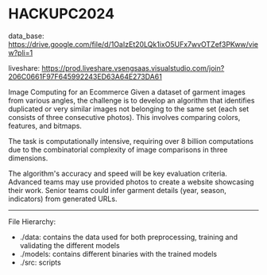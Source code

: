 # HACKUPC2024

data_base: https://drive.google.com/file/d/1OaIzEt20LQk1ixO5UFx7wvOTZef3PKww/view?pli=1

liveshare: https://prod.liveshare.vsengsaas.visualstudio.com/join?206C0661F97F645992243ED63A64E273DA61

Image Computing for an Ecommerce
Given a dataset of garment images from various angles, the challenge is to develop an algorithm that identifies 
duplicated or very similar images not belonging to the same set (each set consists of three consecutive photos). 
This involves comparing colors, features, and bitmaps.

The task is computationally intensive, requiring over 8 billion computations due to the combinatorial complexity of 
image comparisons in three dimensions.

The algorithm's accuracy and speed will be key evaluation criteria. Advanced teams may use provided photos to create
 a website showcasing their work. Senior teams could infer garment details (year, season, indicators) from generated
  URLs.


--------------------------------------------------------------------------------------------------------------------
File Hierarchy:

- ./data: contains the data used for both preprocessing, training and validating the different models
- ./models: contains different binaries with the trained models
- ./src: scripts